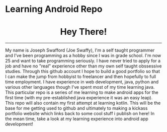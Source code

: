  # Learning Android Repo
<center><h1>Hey There!</h1></center>
<hr />
<p>My name is Joseph Swafford (Joe Swaffy), I'm a self taught programmer and I've been programming as a hobby since I was 
in grade school. I'm now 25 and want to take programming seriously. I have never tried to apply for a job and have no "real" experience
other than my own self taught obssessive studies. Through this github account I hope to build a good portfolio so that I can make the 
jump from hobbyist to freelancer and then hopefully to full time employment. I have experience in web development, java, python and various
other languages though I've spent most of my time learning java. This particular repo is a series of me learning to make android apps
for the first time (with my pre-established java experience it was an easy leap). This repo will also contain my first attempt at learning 
kotlin. This will be the base for me getting used to github and ultimately to making a kickass portfolio website which links back
to some cool stuff i publish on here! In the mean time, take a look at my learning experience into android app development!</p>